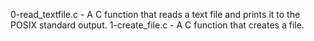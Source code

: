 0-read_textfile.c - A C function that reads a text file and prints it to the POSIX standard output.
1-create_file.c - A C function that creates a file.
